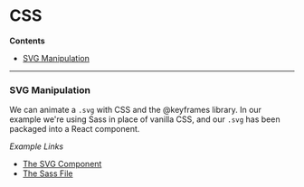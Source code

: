 # CSS

**Contents**

- [SVG Manipulation](#svg-manipulation)

---

### SVG Manipulation

We can animate a `.svg` with CSS and the @keyframes library. In our example we're using Sass in place of vanilla CSS, and our `.svg` has been packaged into a React component.

_Example Links_

- [The SVG Component](https://github.com/NolanCrenshaw/cookbook/blob/master/css/Example-React-SVG.js)
- [The Sass File](https://github.com/NolanCrenshaw/cookbook/blob/master/css/_example-react-svg.scss)
